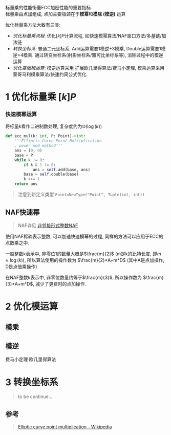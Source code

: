 标量乘的性能衡量ECC加密性能的重要指标.  
标量乘由点加组成, 点加主要瓶颈在于**模幂**和**模除 (模逆)** 运算

优化标量乘方法大致有三类:  
- *优化标量乘流程*: 优化$[k]P$计算流程, 如快速模幂算法/NAF窗口方法/多基链/加法链
- *转换坐标系*: 普通二元坐标系, Add运算需要1模逆+3模乘, Double运算需要1模逆+4模乘. 通过转变坐标系(射影坐标系/雅可比坐标系等), 消除过程中的模逆运算
- *优化基础模运算*: 模逆运算采用 扩展欧几里得算法/费马小定理, 模乘运算采用蒙哥马利模乘算法/快速约简公式优化.

# 1 优化标量乘 $[k]P$

### 快速模幂运算

将标量k看作二进制数处理, 复杂度约为$\mathbb{O}(\log(k))$

```python
def ecc_mul(k: int, P: Point)->int:
	'''Elliptic Curve Point Multiplication
	, power mod method'''
	ans = (0, 0)
	base = P
	while k != 0:
		if k & 1 != 0:
			ans = self.add(base, ans) 
		base = self.double(base)
		k >>= 1
	return ans
```

> 注意到新定义类型 `Point=NewType("Point", Tuple(int, int))`


## NAF快速幂
> NAF详见 [非邻接形式整数NAF](../../../代数/非邻接形式整数NAF.md)

使用NAF稀疏表示整数, 可以加速快速模幂的过程, 同样的方法可以应用于ECC的点数乘之中.

一般整数k表示中, 非零位1的数量大概是$\frac{m}{2}$ (m是k的比特长度, 即$m\approx \log(k)$), 所以算法使用的操作数为 $\frac{m}{2}*A+m*D$ (其中A是点加操作, D是点倍乘操作)

在NAF整数k表示中, 非零位数量约等于$\frac{m}{3}$, 所以操作数为 $\frac{m}{3}*A+m*D$, 减少了更费时的点加操作.



# 2 优化模运算

## 模乘


## 模逆
费马小定理
欧几里得算法

# 3 转换坐标系
> to be continue...



## 参考

> [Elliptic curve point multiplication - Wikipedia](https://en.wikipedia.org/wiki/Elliptic_curve_point_multiplication#Point_doubling) 



